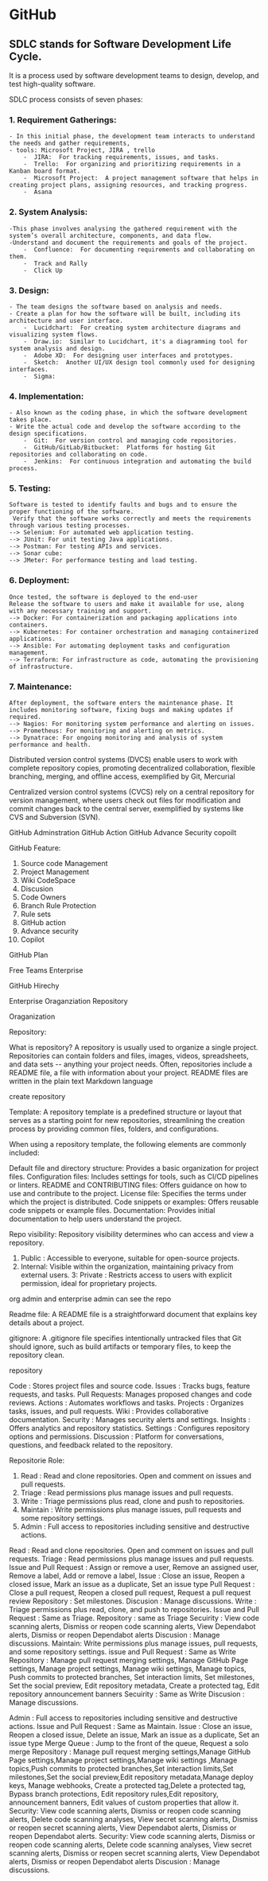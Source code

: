 # GitHub


## SDLC stands for Software Development Life Cycle. 

It is a process used by software development teams to design, develop, and test high-quality software. 


SDLC process consists of seven phases:
### 1. Requirement Gatherings: 
	- In this initial phase, the development team interacts to understand the needs and gather requirements,
	- tools: Microsoft Project, JIRA , trello
		-  JIRA:  For tracking requirements, issues, and tasks.
		-  Trello:  For organizing and prioritizing requirements in a Kanban board format.
		-  Microsoft Project:  A project management software that helps in creating project plans, assigning resources, and tracking progress.
		-  Asana 
### 2. System Analysis: 
	-This phase involves analysing the gathered requirement with the system’s overall architecture, components, and data flow.
	-Understand and document the requirements and goals of the project.
	   	-  Confluence:  For documenting requirements and collaborating on them.
		-  Track and Rally 
		-  Click Up 
### 3. Design: 
	- The team designs the software based on analysis and needs.
	- Create a plan for how the software will be built, including its architecture and user interface.
	   	-  Lucidchart:  For creating system architecture diagrams and visualizing system flows.
		-  Draw.io:  Similar to Lucidchart, it's a diagramming tool for system analysis and design.
		-  Adobe XD:  For designing user interfaces and prototypes.
		-  Sketch:  Another UI/UX design tool commonly used for designing interfaces.
		-  Sigma: 
### 4. Implementation: 
	- Also known as the coding phase, in which the software development takes place.
	- Write the actual code and develop the software according to the design specifications.
	   	-  Git:  For version control and managing code repositories.
		-  GitHub/GitLab/Bitbucket:  Platforms for hosting Git repositories and collaborating on code.
		-  Jenkins:  For continuous integration and automating the build process.
### 5. Testing: 
	Software is tested to identify faults and bugs and to ensure the proper functioning of the software.
	 Verify that the software works correctly and meets the requirements through various testing processes.
	--> Selenium: For automated web application testing.
	--> JUnit: For unit testing Java applications.
	--> Postman: For testing APIs and services.
	--> Sonar cube:
	--> JMeter: For performance testing and load testing.
### 6. Deployment: 
	Once tested, the software is deployed to the end-user
	Release the software to users and make it available for use, along with any necessary training and support.
	--> Docker: For containerization and packaging applications into containers.
	--> Kubernetes: For container orchestration and managing containerized applications.
	--> Ansible: For automating deployment tasks and configuration management.
	--> Terraform: For infrastructure as code, automating the provisioning of infrastructure.
### 7. Maintenance: 
	After deployment, the software enters the maintenance phase. It includes monitoring software, fixing bugs and making updates if required.
	--> Nagios: For monitoring system performance and alerting on issues.
	--> Prometheus: For monitoring and alerting on metrics.
	--> Dynatrace: For ongoing monitoring and analysis of system performance and health.





Distributed version control systems (DVCS) enable users to work with complete repository copies, promoting decentralized collaboration, flexible branching, merging, and offline access, exemplified by Git, Mercurial

Centralized version control systems (CVCS) rely on a central repository for version management, where users check out files for modification and commit changes back to the central server, exemplified by systems like CVS and Subversion (SVN).


GitHub Adminstration
GitHub Action
GitHub Advance Security
copoilt



GitHub Feature:

1. Source code Management
2. Project  Management
3. Wiki
   CodeSpace
4. Discusion
5. Code Owners
6. Branch Rule Protection
7. Rule sets
8. GitHub action
9. Advance security
10. Copilot



GitHub Plan

Free
Teams
Enterprise


GitHub Hirechy

Enterprise
Oraganziation 
Repository




Oraganization














Repository:

What is repository?
A repository is usually used to organize a single project.
Repositories can contain folders and files, images, videos, spreadsheets, and data sets -- anything your project needs. 
Often, repositories include a README file, a file with information about your project. README files are written in the plain text Markdown language


create repository

Template: A repository template is a predefined structure or layout that serves as a starting point for new repositories, streamlining the creation process by providing common files, folders, and configurations.

When using a repository template, the following elements are commonly included:

Default file and directory structure: Provides a basic organization for project files.
Configuration files: Includes settings for tools, such as CI/CD pipelines or linters.
README and CONTRIBUTING files: Offers guidance on how to use and contribute to the project.
License file: Specifies the terms under which the project is distributed.
Code snippets or examples: Offers reusable code snippets or example files.
Documentation: Provides initial documentation to help users understand the project.




Repo visibility: Repository visibility determines who can access and view a repository.
1. Public  : Accessible to everyone, suitable for open-source projects.
2. Internal: Visible within the organization, maintaining privacy from external users.
3: Private : Restricts access to users with explicit permission, ideal for proprietary projects.


org admin and enterprise admin can see the repo 


Readme file: A README file is a straightforward document that explains key details about a project.

gitignore: A .gitignore file specifies intentionally untracked files that Git should ignore, such as build artifacts or temporary files, to keep the repository clean.


repository

Code         : Stores project files and source code.
Issues       : Tracks bugs, feature requests, and tasks.
Pull Requests: Manages proposed changes and code reviews.
Actions      : Automates workflows and tasks.
Projects     : Organizes tasks, issues, and pull requests.
Wiki         : Provides collaborative documentation.
Security     : Manages security alerts and settings.
Insights     : Offers analytics and repository statistics.
Settings     : Configures repository options and permissions.
Discussion   : Platform for conversations, questions, and feedback related to the repository.



Repositorie Role:

1. Read     : Read and clone repositories. Open and comment on issues and pull requests.
2. Triage	: Read permissions plus manage issues and pull requests.
3. Write	: Triage permissions plus read, clone and push to repositories.
4. Maintain : Write permissions plus manage issues, pull requests and some repository settings.
5. Admin	: Full access to repositories including sensitive and destructive actions.



Read    :  Read and clone repositories. Open and comment on issues and pull requests.
Triage  : Read permissions plus manage issues and pull requests.
			Issue and Pull Request :  Assign or remove a user,  Remove an assigned user, Remove a label, Add or remove a label, 
			Issue                  :  Close an issue, Reopen a closed issue, Mark an issue as a duplicate, Set an issue type
			Pull Request           :  Close a pull request, Reopen a closed pull request, Request a pull request review
			Repository             : Set milestones.
			Discusion              :  Manage discussions.
Write	: Triage permissions plus read, clone, and push to repositories.
			Issue and Pull Request : Same as Triage.
			Repository             : same as Triage
			Secuirity              : View code scanning alerts, Dismiss or reopen code scanning alerts, View Dependabot alerts, Dismiss or reopen Dependabot alerts
			Discusion              :  Manage discussions.
Maintain: Write permissions plus manage issues, pull requests, and some repository settings.
			issue and Pull Request : Same as Write
			Repository             : Manage pull request merging settings, Manage GitHub Page settings, Manage project settings, Manage wiki settings, Manage topics, Push commits to protected branches, Set interaction limits, Set milestones, Set the social preview, Edit repository metadata, Create a protected tag, Edit repository announcement banners
			Secuirity              : Same as Write
			 Discusion             :  Manage discussions.
  
Admin   : Full access to repositories including sensitive and destructive actions.
			Issue and Pull Request : Same as Maintain.
			Issue                  : Close an issue, Reopen a closed issue, Delete an issue,  Mark an issue as a duplicate, Set an issue type
			Merge Queue            : Jump to the front of the queue, Request a solo merge
			Repository             : Manage pull request merging settings,Manage GitHub Page settings,Manage project settings,Manage wiki settings
			,Manage topics,Push commits to protected branches,Set interaction limits,Set milestones,Set the social preview,Edit repository metadata,Manage deploy keys, Manage webhooks, Create a protected tag,Delete a protected tag, Bypass branch protections, Edit repository rules,Edit repository, announcement banners, Edit values of custom properties that allow it.
			Security: View code scanning alerts, Dismiss or reopen code scanning alerts, Delete code scanning analyses, View secret scanning alerts, Dismiss or reopen secret scanning alerts, View Dependabot alerts, Dismiss or reopen Dependabot alerts.
			Security: View code scanning alerts, Dismiss or reopen code scanning alerts, Delete code scanning analyses, View secret scanning alerts, Dismiss or reopen secret scanning alerts, View Dependabot alerts, Dismiss or reopen Dependabot alerts
			Discusion             :  Manage discussions.
